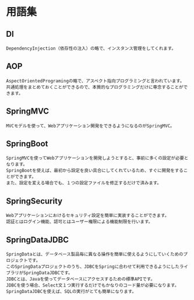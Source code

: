 # 用語集

## DI

    DependencyInjection（依存性の注入）の略で、インスタンス管理をしてくれます。  

## AOP

    AspectOrientedProgramingの略で、アスペクト指向プログラミングと言われています。  
    共通処理をまとめておくことができるので、本質的なプログラミングだけに専念することができます。  

## SpringMVC

    MVCモデルを使って、Webアプリケーション開発をできるようになるのがSpringMVC。  

## SpringBoot

    SpringMVCを使ってWebアプリケーションを開発しようとすると、事前に多くの設定が必要となります。  
    SpringBootを使えば、最初から設定を良い具合にしてくれているため、すぐに開発をすることができます。  
    また、設定を変える場合でも、１つの設定ファイルを修正するだけで済みます。  

## SpringSecurity

    Webアプリケーションにおけるセキュリティ設定を簡単に実装することができます。  
    認証とはログイン機能、認可とはユーザー権限による機能制限を行います。  

## SpringDataJDBC

    SpringDataとは、データベース製品毎に異なる操作を簡単に使えるようにしていくためのプロジェクトです。  
    このSpringDataプロジェクトのうち、JDBCをSpringに合わせて利用できるようにしたライブラリがSpringDataJDBCです。  
    JDBCとは、Javaを使ってデータベースにアクセスするための標準APIです。  
    JDBCを使う場合、Select文１つ実行するだけでもかなりのコード量が必要になります。  
    SpringDataJDBCを使えば、SQLの実行がとても簡単になります。  
